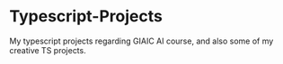 # Typescript-Projects
My typescript projects regarding GIAIC AI course, and also some of my creative TS projects.
